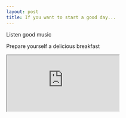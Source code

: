 ```yaml
---
layout: post
title: If you want to start a good day...
---
```


Listen good music 

Prepare yourself a delicious breakfast

<iframe src="http://nemachtilo.mx/mapas/mexico.html"> </iframe>


